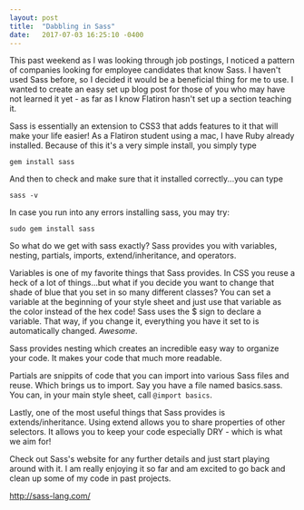 ```yaml
---
layout: post
title:  "Dabbling in Sass"
date:   2017-07-03 16:25:10 -0400
---
```



This past weekend as I was looking through job postings, I noticed a pattern of companies looking for employee candidates that know Sass. I haven't used Sass before, so I decided it would be a beneficial thing for me to use. I wanted to create an easy set up blog post for those of you who may have not learned it yet - as far as I know Flatiron hasn't set up a section teaching it.

Sass is essentially an extension to CSS3 that adds features to it that will make your life easier! As a Flatiron student using a mac, I have Ruby already installed. Because of this it's a very simple install, you simply type 

```
gem install sass
```

And then to check and make sure that it installed correctly...you can type 

```
sass -v
```

In case you run into any errors installing sass, you may try:

```
sudo gem install sass
```

So what do we get with sass exactly? Sass provides you with variables, nesting, partials, imports, extend/inheritance, and operators.

Variables is one of my favorite things that Sass provides. In CSS you reuse a heck of a lot of things...but what if you decide you want to change that shade of blue that you set in so many different classes? You can set a variable at the beginning of your style sheet and just use that variable as the color instead of the hex code! Sass uses the $ sign to declare a variable. That way, if you change it, everything you have it set to is automatically changed. *Awesome*.

Sass provides nesting which creates an incredible easy way to organize your code. It makes your code that much more readable. 

Partials are snippits of code that you can import into various Sass files and reuse. Which brings us to import. Say you have a file named basics.sass. You can, in your main style sheet, call `@import basics`.

Lastly, one of the most useful things that Sass provides is extends/inheritance. Using extend allows you to share properties of other selectors. It allows you to keep your code especially DRY - which is what we aim for! 

Check out Sass's website for any further details and just start playing around with it. I am really enjoying it so far and am excited to go back and clean up some of my code in past projects. 

http://sass-lang.com/



